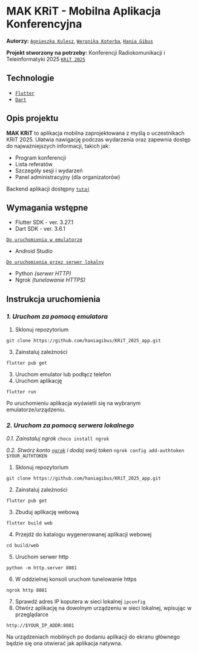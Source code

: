 # MAK KRiT - Mobilna Aplikacja Konferencyjna 
**Autorzy:** [`Agnieszka Kulesz`](https://github.com/agatherat), [`Weronika Koterba`](https://github.com/weronikakoterba), [`Hania Gibus`](https://github.com/haniagibus)

**Projekt stworzony na potrzeby:** Konferencji Radiokomunikacji i Teleinformatyki 2025 [`KRiT 2025`](https://krit.com.pl/#/)

## Technologie
- [`Flutter`](https://flutter.dev/) 
- [`Dart`](https://dart.dev/)

## Opis projektu
**MAK KRiT** to aplikacja mobilna zaprojektowana z myślą o uczestnikach KRiT 2025. Ułatwia nawigację podczas wydarzenia oraz zapewnia dostęp do najważniejszych informacji, takich jak:
- Program konferencji
- Lista referatów
- Szczegóły sesji i wydarzeń
- Panel administracyjny (dla organizatorów)

Backend aplikacji dostępny [`tutaj`](https://github.com/akulesz/KRiT_2025_api)

## Wymagania wstępne
- Flutter SDK - ver. 3.27.1
- Dart SDK - ver. 3.6.1

[`Do uruchomienia w emulatorze`](#1.-uruchom-za-pomocą-emulatora)
- Android Studio

[`Do uruchomienia przez serwer lokalny`](###2.-uruchom-za-pomocą-serwera-lokalnego)
- Python _(serwer HTTP)_
- Ngrok _(tunelowanie HTTPS)_

## Instrukcja uruchomienia
### _1. Uruchom za pomocą emulatora_
1. Sklonuj repozytorium
```console
git clone https://github.com/haniagibus/KRiT_2025_app.git
```
3. Zainstaluj zależności
```console
flutter pub get
```
3. Uruchom emulator lub podłącz telefon
4. Uruchom aplikację
```console
flutter run
```

Po uruchomieniu aplikacja wyświetli się na wybranym emulatorze/urządzeniu.

### _2. Uruchom za pomocą serwera lokalnego_
_0.1. Zainstaluj ngrok_ ```choco install ngrok```

_0.2. Stwórz konto [`ngrok`](https://ngrok.com/) i dodaj swój token_ ```ngrok config add-authtoken $YOUR_AUTHTOKEN```

1. Sklonuj repozytorium
```console
git clone https://github.com/haniagibus/KRiT_2025_app.git
```
2. Zainstaluj zależności
```console
flutter pub get
```
3. Zbuduj aplikację webową
```console
flutter build web
```
4. Przejdź do katalogu wygenerowanej aplikacji webowej
```console
cd build/web
```
5. Uruchom serwer http
```console
python -m http.server 8081
```
6. W oddzielnej konsoli uruchom tunelowanie https
```console
ngrok http 8081
```
7. Sprawdź adres IP koputera w sieci lokalnej ```ipconfig```
8. Otwórz aplikację na dowolnym urządzeniu w sieci lokalnej, wpisując w przeglądarce
```console
http://$YOUR_IP_ADDR:8081
```

Na urządzeniach mobilnych po dodaniu aplikacji do ekranu głównego będzie się ona otwierać jak aplikacja natywna.
